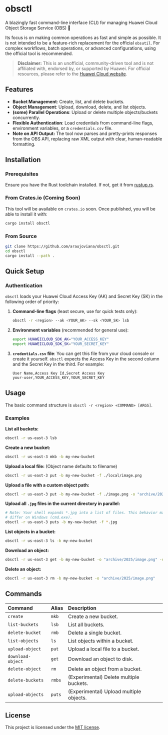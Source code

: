 # obsctl

A blazingly fast command-line interface (CLI) for managing Huawei Cloud Object Storage Service (OBS) 🚀

Its focus is on making common operations as fast and simple as possible. It is not intended to be a feature-rich replacement for the official `obsutil`. For complex workflows, batch operations, or advanced configurations, using the official tool is recommended.

> **Disclaimer:** This is an unofficial, community-driven tool and is not affiliated with, endorsed by, or supported by Huawei. For official resources, please refer to the [Huawei Cloud website](https://www.huaweicloud.com/).

## Features

-   **Bucket Management**: Create, list, and delete buckets.
-   **Object Management**: Upload, download, delete, and list objects.
-   **(some) Parallel Operations**: Upload or delete multiple objects/buckets concurrently.
-   **Flexible Authentication**: Load credentials from command-line flags, environment variables, or a `credentials.csv` file.
-   **Note on API Output:** The tool now parses and pretty-prints responses from the OBS API, replacing raw XML output with clear, human-readable formatting.
## Installation

### Prerequisites

Ensure you have the Rust toolchain installed. If not, get it from [rustup.rs](https://rustup.rs/).

### From Crates.io (Coming Soon)

This tool will be available on `crates.io` soon. Once published, you will be able to install it with:
```bash
cargo install obsctl
```

### From Source

```bash
git clone https://github.com/araujoviana/obsctl.git
cd obsctl
cargo install --path .
```

## Quick Setup

### Authentication

`obsctl` loads your Huawei Cloud Access Key (AK) and Secret Key (SK) in the following order of priority:

1.  **Command-line flags** (least secure, use for quick tests only):
    ```bash
    obsctl -r <region> --ak <YOUR_AK> --sk <YOUR_SK> lsb
    ```

2.  **Environment variables** (recommended for general use):
    ```bash
    export HUAWEICLOUD_SDK_AK="YOUR_ACCESS_KEY"
    export HUAWEICLOUD_SDK_SK="YOUR_SECRET_KEY"
    ```

3.  **`credentials.csv` file**:
    You can get this file from your cloud console or create it yourself. `obsctl` expects the Access Key in the second column and the Secret Key in the third. For example:
    ```csv
    User Name,Access Key Id,Secret Access Key
    your-user,YOUR_ACCESS_KEY,YOUR_SECRET_KEY
    ```

## Usage

The basic command structure is `obsctl -r <region> <COMMAND> [ARGS]`.

### Examples

**List all buckets:**
```bash
obsctl -r us-east-3 lsb
```

**Create a new bucket:**
```bash
obsctl -r us-east-3 mkb -b my-new-bucket
```

**Upload a local file:** (Object name defaults to filename)
```bash
obsctl -r us-east-3 put -b my-new-bucket -f ./local/image.png
```

**Upload a file with a custom object path:**
```bash
obsctl -r us-east-3 put -b my-new-bucket -f ./image.png -o "archive/2025/image.png"
```

**Upload all `.jpg` files in the current directory in parallel:**
```bash
# Note: Your shell expands *.jpg into a list of files. This behavior may
# differ on Windows (cmd.exe).
obsctl -r us-east-3 puts -b my-new-bucket -f *.jpg
```

**List objects in a bucket:**
```bash
obsctl -r us-east-3 ls -b my-new-bucket
```

**Download an object:**
```bash
obsctl -r us-east-3 get -b my-new-bucket -o "archive/2025/image.png" -d ~/Downloads
```

**Delete an object:**
```bash
obsctl -r us-east-3 rm -b my-new-bucket -o "archive/2025/image.png"
```

## Commands

| Command | Alias | Description                               |
| :------ | :---- | :---------------------------------------- |
| `create`  | `mkb` | Create a new bucket.                      |
| `list-buckets`|`lsb` | List all buckets.                         |
| `delete-bucket`|`rmb`| Delete a single bucket.                   |
| `list-objects`|`ls` | List objects within a bucket.             |
| `upload-object`|`put`| Upload a local file to a bucket.        |
| `download-object`|`get`| Download an object to disk.               |
| `delete-object`|`rm`| Delete an object from a bucket.           |
| `delete-buckets`|`rmbs`| (Experimental) Delete multiple buckets.   |
| `upload-objects`|`puts`| (Experimental) Upload multiple objects.   |


## License

This project is licensed under the [MIT license](http://opensource.org/licenses/MIT).
